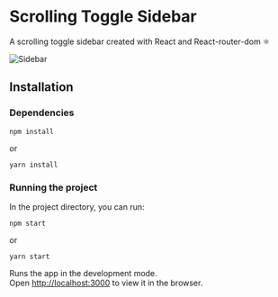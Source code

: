 # Scrolling Toggle Sidebar

A scrolling toggle sidebar created with React and React-router-dom ⚛️

![Sidebar](https://user-images.githubusercontent.com/35512173/171968506-5c38b7c1-3b9f-40c7-ab24-174d759e861d.gif)

## Installation

### Dependencies

```
npm install
```

or 

```
yarn install
```

### Running the project

In the project directory, you can run:

```
npm start
```

or 

```
yarn start
```

Runs the app in the development mode.<br />
Open [http://localhost:3000](http://localhost:3000) to view it in the browser.
